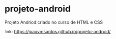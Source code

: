 # projeto-android
Projeto Andriod criado no curso de HTML e CSS

link: https://joaovmsantos.github.io/projeto-android/
